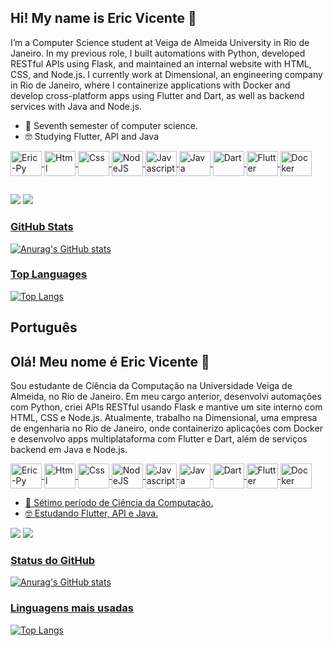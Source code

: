 ## Hi! My name is Eric Vicente 👋

I’m a Computer Science student at Veiga de Almeida University in Rio de Janeiro. In my previous role, I built automations with Python, developed RESTful APIs using Flask, and maintained an internal website with HTML, CSS, and Node.js. I currently work at Dimensional, an engineering company in Rio de Janeiro, where I containerize applications with Docker and develop cross-platform apps using Flutter and Dart, as well as backend services with Java and Node.js.</h2>



- 📖 Seventh semester of computer science.
- 🤓 Studying Flutter, API and Java

<div>
  <a href="https://github.com/Ericvmartins">
  
  <img align="center" alt="Eric-Py" height="40" width="50" src="https://cdn.jsdelivr.net/gh/devicons/devicon@latest/icons/python/python-original-wordmark.svg" />
  <img align="center" alt="Html" height="40" width="50" src="https://cdn.jsdelivr.net/gh/devicons/devicon@latest/icons/html5/html5-original-wordmark.svg" />
  <img align="center" alt="Css" height="40" width="50" src="https://cdn.jsdelivr.net/gh/devicons/devicon@latest/icons/css3/css3-original-wordmark.svg" />
  <img align="center" alt="NodeJS" height="40" width="50" src="https://cdn.jsdelivr.net/gh/devicons/devicon@latest/icons/nodejs/nodejs-original-wordmark.svg" />  
  <img align="center" alt="Javascript" height="40" width="50" src="https://cdn.jsdelivr.net/gh/devicons/devicon@latest/icons/javascript/javascript-original.svg" />
  <img align="center" alt="Java"   height="40" width="50" src="https://cdn.jsdelivr.net/gh/devicons/devicon@latest/icons/java/java-original.svg" />  
  <img align="center" alt="Dart"   height="40" width="50" src="https://cdn.jsdelivr.net/gh/devicons/devicon@latest/icons/dart/dart-original.svg" />
  <img align="center" alt="Flutter"height="40" width="50" src="https://cdn.jsdelivr.net/gh/devicons/devicon@latest/icons/flutter/flutter-original.svg" />
  <img align="center" alt="Docker" height="40" width="50" src="https://cdn.jsdelivr.net/gh/devicons/devicon@latest/icons/docker/docker-original-wordmark.svg" />

  

</div>

##

<div>
  <a href = "mailto:ericvmartins@gmail.com"><img src="https://img.shields.io/badge/Gmail-D14836?style=for-the-badge&logo=gmail&logoColor=white" target="_blank"></a>
  <a href = "https://www.linkedin.com/in/eric-vicente" target="_blank"> <img src="https://img.shields.io/badge/LinkedIn-0077B5?style=for-the-badge&logo=linkedin&logoColor=white"                                                   
</div>

### GitHub Stats

![Anurag's GitHub stats](https://github-readme-stats.vercel.app/api?username=Ericvmartins&show_icons=true&theme=react)

### Top Languages

[![Top Langs](https://github-readme-stats.vercel.app/api/top-langs/?username=Ericvmartins&layout=donut)](https://github.com/anuraghazra/github-readme-stats)

## Português

## Olá! Meu nome é Eric Vicente 👋

Sou estudante de Ciência da Computação na Universidade Veiga de Almeida, no Rio de Janeiro. Em meu cargo anterior, desenvolvi automações com Python, criei APIs RESTful usando Flask e mantive um site interno com HTML, CSS e Node.js. Atualmente, trabalho na Dimensional, uma empresa de engenharia no Rio de Janeiro, onde containerizo aplicações com Docker e desenvolvo apps multiplataforma com Flutter e Dart, além de serviços backend em Java e Node.js.</h2>

<div>
  <a href="https://github.com/Ericvmartins">
  
  <img align="center" alt="Eric-Py" height="40" width="50" src="https://cdn.jsdelivr.net/gh/devicons/devicon@latest/icons/python/python-original-wordmark.svg" />
  <img align="center" alt="Html" height="40" width="50" src="https://cdn.jsdelivr.net/gh/devicons/devicon@latest/icons/html5/html5-original-wordmark.svg" />
  <img align="center" alt="Css" height="40" width="50" src="https://cdn.jsdelivr.net/gh/devicons/devicon@latest/icons/css3/css3-original-wordmark.svg" />
  <img align="center" alt="NodeJS" height="40" width="50" src="https://cdn.jsdelivr.net/gh/devicons/devicon@latest/icons/nodejs/nodejs-original-wordmark.svg" />  
  <img align="center" alt="Javascript" height="40" width="50" src="https://cdn.jsdelivr.net/gh/devicons/devicon@latest/icons/javascript/javascript-original.svg" />
  <img align="center" alt="Java"   height="40" width="50" src="https://cdn.jsdelivr.net/gh/devicons/devicon@latest/icons/java/java-original.svg" />  
  <img align="center" alt="Dart"   height="40" width="50" src="https://cdn.jsdelivr.net/gh/devicons/devicon@latest/icons/dart/dart-original.svg" />
  <img align="center" alt="Flutter"height="40" width="50" src="https://cdn.jsdelivr.net/gh/devicons/devicon@latest/icons/flutter/flutter-original.svg" />
  <img align="center" alt="Docker" height="40" width="50" src="https://cdn.jsdelivr.net/gh/devicons/devicon@latest/icons/docker/docker-original-wordmark.svg" />

- 📖 Sétimo período de Ciência da Computação.
- 🤓 Estudando Flutter, API e Java.



<div>
  <a href = "mailto:ericvmartins@gmail.com"><img src="https://img.shields.io/badge/Gmail-D14836?style=for-the-badge&logo=gmail&logoColor=white" target="_blank"></a>
  <a href = "www.linkedin.com/in/eric-vicente"> <img src="https://img.shields.io/badge/LinkedIn-0077B5?style=for-the-badge&logo=linkedin&logoColor=white"
</div>

### Status do GitHub

![Anurag's GitHub stats](https://github-readme-stats.vercel.app/api?username=Ericvmartins&show_icons=true&theme=react)

### Linguagens mais usadas

[![Top Langs](https://github-readme-stats.vercel.app/api/top-langs/?username=Ericvmartins&layout=donut)](https://github.com/anuraghazra/github-readme-stats)

          
          
          
